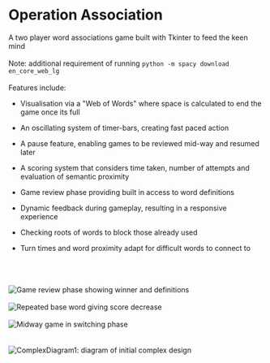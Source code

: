 # Operation Association
A two player word associations game built with Tkinter to feed the keen mind  
<br>
Note: additional requirement of running `python -m spacy download en_core_web_lg`
<br><br>
Features include:
<br>
- Visualisation via a "Web of Words" where space is calculated to end the game once its full

- An oscillating system of timer-bars, creating fast paced action

- A pause feature, enabling games to be reviewed mid-way and resumed later   

- A scoring system that considers time taken, number of attempts and evaluation of semantic proximity

- Game review phase providing built in access to word definitions 

- Dynamic feedback during gameplay, resulting in a responsive experience 

- Checking roots of words to block those already used 

- Turn times and word proximity adapt for difficult words to connect to

<br><br><br>
![Game review phase showing winner and definitions](https://imgur.com/eYnJEbm.png?raw=true)
<br><br>
![Repeated base word giving score decrease](https://imgur.com/vA6hpkI.png?raw=true)
<br><br>
![Midway game in switching phase](https://imgur.com/0wOKGW2.png?raw=true)
<br><br><br>
![ComplexDiagram1: diagram of initial complex design](https://imgur.com/2NbpuBV.png?raw=true)
<br><br>
